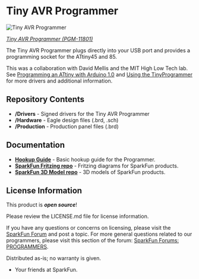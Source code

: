 Tiny AVR Programmer
===================

![Tiny AVR Programmer](https://cdn.sparkfun.com//assets/parts/8/1/1/1/11801-01.jpg)

[*Tiny AVR Programmer (PGM-11801)*](https://www.sparkfun.com/products/11801)

The Tiny AVR Programmer plugs directly into your USB port and provides a programming socket for the ATtiny45 and 85.

This was a collaboration with David Mellis and the MIT High Low Tech lab. 
See [Programming an ATtiny with Arduino 1.0](http://hlt.media.mit.edu/?p=1695) 
and [Using the TinyProgrammer](http://hlt.media.mit.edu/?p=1801) for more drivers and additional information.

Repository Contents
-------------------
* **/Drivers** - Signed drivers for the Tiny AVR Programmer
* **/Hardware** - Eagle design files (.brd, .sch)
* **/Production** - Production panel files (.brd)

Documentation
--------------
* **[Hookup Guide](https://learn.sparkfun.com/tutorials/tiny-avr-programmer-hookup-guide/)** - Basic hookup guide for the Programmer.
* **[SparkFun Fritzing repo](https://github.com/sparkfun/Fritzing_Parts)** - Fritzing diagrams for SparkFun products.
* **[SparkFun 3D Model repo](https://github.com/sparkfun/3D_Models)** - 3D models of SparkFun products. 

License Information
-------------------

This product is _**open source**_! 

Please review the LICENSE.md file for license information. 

If you have any questions or concerns on licensing, please visit the [SparkFun Forum](https://forum.sparkfun.com/index.php) and post a topic. For more general questions related to our programmers, please visit this section of the forum: [SparkFun Forums: PROGRAMMERS](https://forum.sparkfun.com/viewforum.php?f=104).

Distributed as-is; no warranty is given.
- Your friends at SparkFun.
